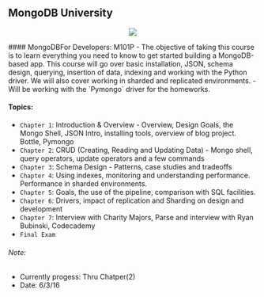 ## MongoDB University
<p align = "center">
<img src = "http://cdn.rancher.com/wp-content/uploads/2016/01/26001728/mongodb-logo.png">
</p>
#### MongoDBFor Developers: M101P
- The objective of taking this course is to learn everything you need to know to get started building a MongoDB-based app. This course will go over basic installation, JSON, schema design, querying, insertion of data, indexing and working with the Python driver. We will also cover working in sharded and replicated environments. - Will be working with the `Pymongo` driver for the homeworks.  

#### Topics:

- `Chapter 1`: Introduction & Overview - Overview, Design Goals, the Mongo Shell, JSON Intro, installing tools, overview of blog project. Bottle, Pymongo
- `Chapter 2`: CRUD (Creating, Reading and Updating Data) - Mongo shell, query operators, update operators and a few commands
- `Chapter 3`: Schema Design - Patterns, case studies and tradeoffs
- `Chapter 4`: Using indexes, monitoring and understanding performance. Performance in sharded environments.
- `Chapter 5`: Goals, the use of the pipeline, comparison with SQL facilities.
- `Chapter 6`: Drivers, impact of replication and Sharding on design and development
- `Chapter 7`: Interview with Charity Majors, Parse and interview with Ryan Bubinski, Codecademy
- `Final Exam`


###### Note:
  - Currently progess: Thru Chatper(2) 
  - Date: 6/3/16
